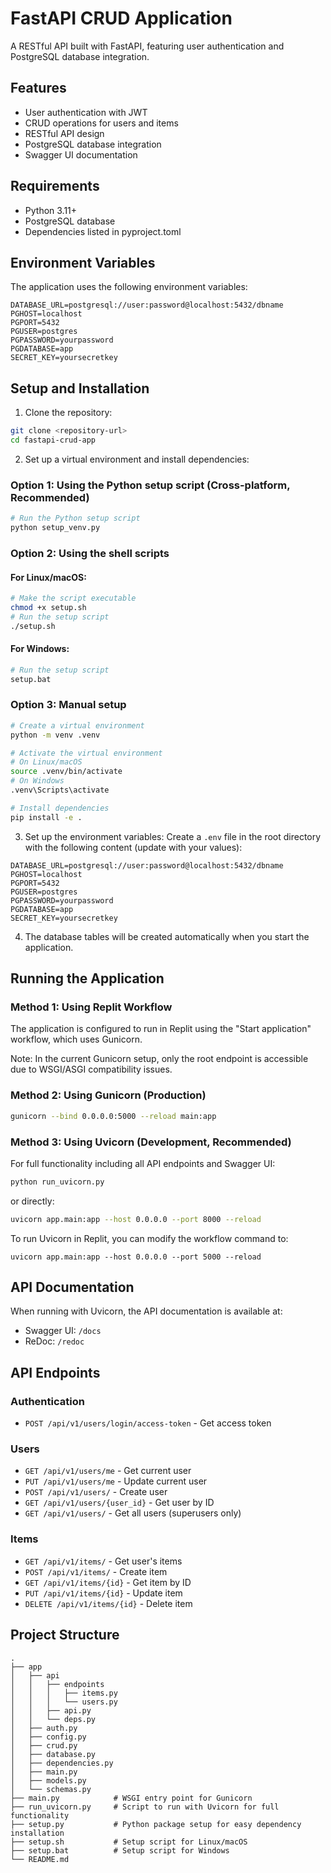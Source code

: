 # FastAPI CRUD Application

A RESTful API built with FastAPI, featuring user authentication and PostgreSQL database integration.

## Features

- User authentication with JWT
- CRUD operations for users and items
- RESTful API design
- PostgreSQL database integration
- Swagger UI documentation

## Requirements

- Python 3.11+
- PostgreSQL database
- Dependencies listed in pyproject.toml

## Environment Variables

The application uses the following environment variables:

```
DATABASE_URL=postgresql://user:password@localhost:5432/dbname
PGHOST=localhost
PGPORT=5432
PGUSER=postgres
PGPASSWORD=yourpassword
PGDATABASE=app
SECRET_KEY=yoursecretkey
```

## Setup and Installation

1. Clone the repository:
```bash
git clone <repository-url>
cd fastapi-crud-app
```

2. Set up a virtual environment and install dependencies:

### Option 1: Using the Python setup script (Cross-platform, Recommended)

```bash
# Run the Python setup script
python setup_venv.py
```

### Option 2: Using the shell scripts

#### For Linux/macOS:
```bash
# Make the script executable
chmod +x setup.sh
# Run the setup script
./setup.sh
```

#### For Windows:
```bash
# Run the setup script
setup.bat
```

### Option 3: Manual setup

```bash
# Create a virtual environment
python -m venv .venv

# Activate the virtual environment
# On Linux/macOS
source .venv/bin/activate
# On Windows
.venv\Scripts\activate

# Install dependencies
pip install -e .
```

3. Set up the environment variables:
Create a `.env` file in the root directory with the following content (update with your values):
```
DATABASE_URL=postgresql://user:password@localhost:5432/dbname
PGHOST=localhost
PGPORT=5432
PGUSER=postgres
PGPASSWORD=yourpassword
PGDATABASE=app
SECRET_KEY=yoursecretkey
```

4. The database tables will be created automatically when you start the application.

## Running the Application

### Method 1: Using Replit Workflow

The application is configured to run in Replit using the "Start application" workflow, which uses Gunicorn.

Note: In the current Gunicorn setup, only the root endpoint is accessible due to WSGI/ASGI compatibility issues.

### Method 2: Using Gunicorn (Production)

```bash
gunicorn --bind 0.0.0.0:5000 --reload main:app
```

### Method 3: Using Uvicorn (Development, Recommended)

For full functionality including all API endpoints and Swagger UI:

```bash
python run_uvicorn.py
```

or directly:

```bash
uvicorn app.main:app --host 0.0.0.0 --port 8000 --reload
```

To run Uvicorn in Replit, you can modify the workflow command to:
```
uvicorn app.main:app --host 0.0.0.0 --port 5000 --reload
```

## API Documentation

When running with Uvicorn, the API documentation is available at:

- Swagger UI: `/docs`
- ReDoc: `/redoc`

## API Endpoints

### Authentication
- `POST /api/v1/users/login/access-token` - Get access token

### Users
- `GET /api/v1/users/me` - Get current user
- `PUT /api/v1/users/me` - Update current user
- `POST /api/v1/users/` - Create user
- `GET /api/v1/users/{user_id}` - Get user by ID
- `GET /api/v1/users/` - Get all users (superusers only)

### Items
- `GET /api/v1/items/` - Get user's items
- `POST /api/v1/items/` - Create item
- `GET /api/v1/items/{id}` - Get item by ID
- `PUT /api/v1/items/{id}` - Update item
- `DELETE /api/v1/items/{id}` - Delete item

## Project Structure

```
.
├── app
│   ├── api
│   │   ├── endpoints
│   │   │   ├── items.py
│   │   │   └── users.py
│   │   ├── api.py
│   │   └── deps.py
│   ├── auth.py
│   ├── config.py
│   ├── crud.py
│   ├── database.py
│   ├── dependencies.py
│   ├── main.py
│   ├── models.py
│   └── schemas.py
├── main.py            # WSGI entry point for Gunicorn
├── run_uvicorn.py     # Script to run with Uvicorn for full functionality
├── setup.py           # Python package setup for easy dependency installation
├── setup.sh           # Setup script for Linux/macOS
├── setup.bat          # Setup script for Windows
└── README.md
```